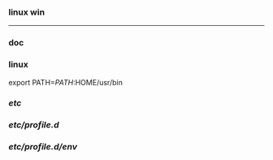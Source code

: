 ### linux win
---

### doc

### linux
export PATH=$PATH:$HOME/usr/bin

### *etc*
### *etc/profile.d*
### *etc/profile.d/env*


















































